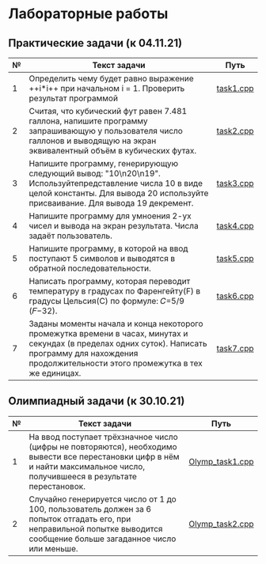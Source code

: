 # Лабораторные работы
## Практические задачи (к 04.11.21)
№ | Текст задачи | Путь
------------ | ------------- | -------------
1 |Определить чему будет равно выражение ++i*i++ при начальном i = 1. Проверить результат программой| [task1.cpp](https://github.com/MelnikovDenis/Labs_PSTU/blob/master/Hometask%20(04.11.21)/task1.cpp) 
2 |Считая, что кубический фут равен 7.481 галлона, напишите программу запрашивающую у пользователя число галлонов и выводящую на экран эквивалентный объём в кубических футах.|[task2.cpp](https://github.com/MelnikovDenis/Labs_PSTU/blob/master/Hometask%20(04.11.21)/task2.cpp)
3 |Напишите программу, генерирующую следующий вывод: "10\n20\n19". Используйтепредставление числа 10 в виде целой константы. Для вывода 20 используйте присваивание. Для вывода 19 декремент.| [task3.cpp](https://github.com/MelnikovDenis/Labs_PSTU/blob/master/Hometask%20(04.11.21)/task3.cpp) 
4 |Напишите программу для умноения 2-ух чисел и вывода на экран результата. Числа задаёт пользователь.|[task4.cpp](https://github.com/MelnikovDenis/Labs_PSTU/blob/master/Hometask%20(04.11.21)/task4.cpp)
5 |Напишите программу, в которой на ввод поступают 5 символов и выводятся в обратной последовательности.| [task5.cpp](https://github.com/MelnikovDenis/Labs_PSTU/blob/master/Hometask%20(04.11.21)/task5.cpp) 
6 |Написать программу, которая переводит температуру в градусах по Фаренгейту(F) в градусы Цельсия(C) по формуле: 𝐶=5/9 (𝐹−32).|[task6.cpp](https://github.com/MelnikovDenis/Labs_PSTU/blob/master/Hometask%20(04.11.21)/task6.cpp)
7 |Заданы моменты начала и конца некоторого промежутка времени в часах, минутах и секундах (в пределах одних суток). Написать программу для нахождения продолжительности этого промежутка в тех же единицах.|[task7.cpp](https://github.com/MelnikovDenis/Labs_PSTU/blob/master/Hometask%20(04.11.21)/task7.cpp)

## Олимпиадный задачи (к 30.10.21)
№ | Текст задачи | Путь
------------ | ------------- | -------------
1 |На ввод поступает трёхзначное число (цифры не повторяются), необходимо вывести все перестановки цифр в нём и найти максимальное число, получившееся в результате перестановок.| [Olymp_task1.cpp](https://github.com/MelnikovDenis/Labs_PSTU/blob/master/Olymp_task1/Olymp_task1.cpp) 
2 |Случайно генерируется число от 1 до 100, пользователь должен за 6 попыток отгадать его, при неправильной попытке выводится сообщение больше загаданное число или меньше. |[Olymp_task2.cpp](https://github.com/MelnikovDenis/Labs_PSTU/blob/master/Olymp_task2/Olymp_task2.cpp)
